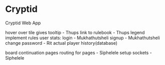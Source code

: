 # Cryptid
Cryptid Web App

hover over tile  gives tooltip - Thups
link to rulebook - Thups
legend
implement rules
user stats:
	login - Mukhathutsheli
	signup - Mukhathutsheli
	change password - Rit
	actual player history(database)

board continuation
pages
routing for pages - Siphelele 
setup sockets - Siphelele

